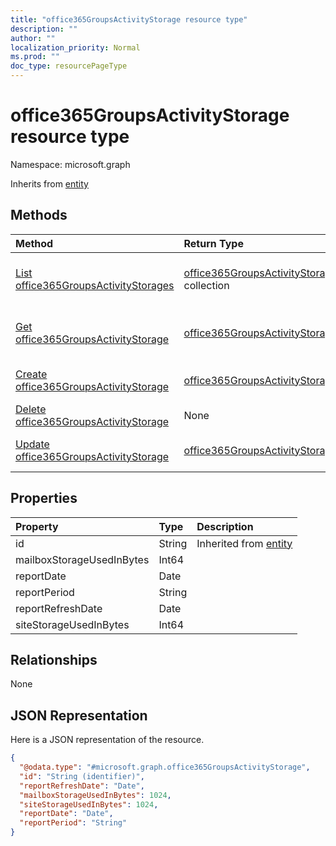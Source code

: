 ```yaml
---
title: "office365GroupsActivityStorage resource type"
description: ""
author: ""
localization_priority: Normal
ms.prod: ""
doc_type: resourcePageType
---
```


# office365GroupsActivityStorage resource type


Namespace: microsoft.graph




Inherits from [entity](../resources/entity.md)

## Methods
|Method|Return Type|Description|
|:---|:---|:---|
|[List office365GroupsActivityStorages](../api/office365groupsactivitystorage-list.md)|[office365GroupsActivityStorage](../resources/office365groupsactivitystorage.md) collection|List properties and relationships of the [office365GroupsActivityStorage](../resources/office365groupsactivitystorage.md) objects.|
|[Get office365GroupsActivityStorage](../api/office365groupsactivitystorage-get.md)|[office365GroupsActivityStorage](../resources/office365groupsactivitystorage.md)|Read properties and relationships of the [office365GroupsActivityStorage](../resources/office365groupsactivitystorage.md) object.|
|[Create office365GroupsActivityStorage](../api/office365groupsactivitystorage-create.md)|[office365GroupsActivityStorage](../resources/office365groupsactivitystorage.md)|Create a new [office365GroupsActivityStorage](../resources/office365groupsactivitystorage.md) object.|
|[Delete office365GroupsActivityStorage](../api/office365groupsactivitystorage-delete.md)|None|Deletes a [office365GroupsActivityStorage](../resources/office365groupsactivitystorage.md).|
|[Update office365GroupsActivityStorage](../api/office365groupsactivitystorage-update.md)|[office365GroupsActivityStorage](../resources/office365groupsactivitystorage.md)|Update the properties of a [office365GroupsActivityStorage](../resources/office365groupsactivitystorage.md) object.|

## Properties
|Property|Type|Description|
|:---|:---|:---|
|id|String| Inherited from [entity](../resources/entity.md)|
|mailboxStorageUsedInBytes|Int64||
|reportDate|Date||
|reportPeriod|String||
|reportRefreshDate|Date||
|siteStorageUsedInBytes|Int64||

## Relationships
None

## JSON Representation
Here is a JSON representation of the resource.
<!-- {
  "blockType": "resource",
  "keyProperty": "id",
  "@odata.type": "microsoft.graph.office365GroupsActivityStorage",
  "baseType": "microsoft.graph.entity",
  "openType": false
}
-->
``` json
{
  "@odata.type": "#microsoft.graph.office365GroupsActivityStorage",
  "id": "String (identifier)",
  "reportRefreshDate": "Date",
  "mailboxStorageUsedInBytes": 1024,
  "siteStorageUsedInBytes": 1024,
  "reportDate": "Date",
  "reportPeriod": "String"
}
```

